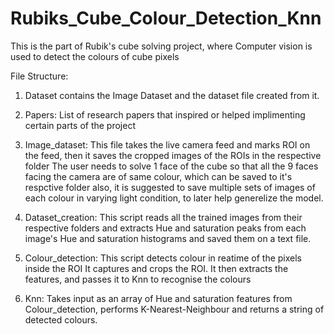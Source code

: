 # Rubiks_Cube_Colour_Detection_Knn
This is the part of Rubik's cube solving project, where Computer vision is used to detect the colours of cube pixels

File Structure:
  1. Dataset contains the Image Dataset and the dataset file created from it.
  2. Papers: List of research papers that inspired or helped implimenting certain parts of the project
  
  3. Image_dataset: This file takes the live camera feed and marks ROI on the feed, then it saves the cropped images of the ROIs in the respective folder
     The user needs to solve 1 face of the cube so that all the 9 faces facing the camera are of same colour, which can be saved to it's respctive folder
     also, it is suggested to save multiple sets of images of each colour in varying light condition, to later help generelize the model.
  
  4. Dataset_creation: This script reads all the trained images from their respective folders and extracts Hue and saturation peaks from each image's 
     Hue and saturation histograms and saved them on a text file.
     
  5. Colour_detection: This script detects colour in reatime of the pixels inside the ROI
     It captures and crops the ROI. It then extracts the features, and passes it to Knn to recognise the colours
     
  6. Knn: Takes input as an array of Hue and saturation features from Colour_detection, performs K-Nearest-Neighbour and returns a string of detected colours.

